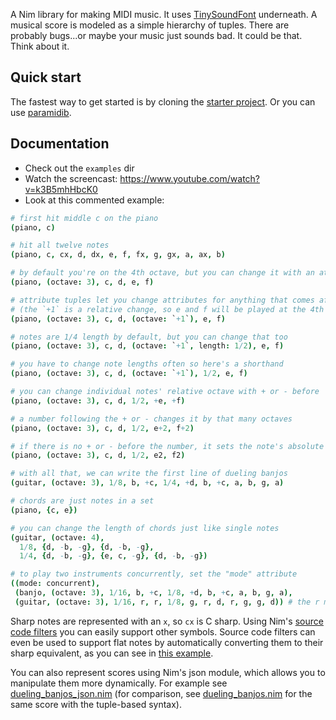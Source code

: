A Nim library for making MIDI music. It uses [TinySoundFont](https://github.com/schellingb/TinySoundFont) underneath. A musical score is modeled as a simple hierarchy of tuples. There are probably bugs...or maybe your music just sounds bad. It could be that. Think about it.

## Quick start

The fastest way to get started is by cloning the [starter project](https://github.com/paranim/paramidi_starter).
Or you can use [paramidib](https://pietroppeter.github.io/paramidib/).

## Documentation

* Check out the `examples` dir
* Watch the screencast: https://www.youtube.com/watch?v=k3B5mhHbcK0
* Look at this commented example:

```nim
# first hit middle c on the piano
(piano, c)

# hit all twelve notes
(piano, c, cx, d, dx, e, f, fx, g, gx, a, ax, b)

# by default you're on the 4th octave, but you can change it with an attribute tuple
(piano, (octave: 3), c, d, e, f)

# attribute tuples let you change attributes for anything that comes after it
# (the `+1` is a relative change, so e and f will be played at the 4th octave)
(piano, (octave: 3), c, d, (octave: `+1`), e, f)

# notes are 1/4 length by default, but you can change that too
(piano, (octave: 3), c, d, (octave: `+1`, length: 1/2), e, f)

# you have to change note lengths often so here's a shorthand
(piano, (octave: 3), c, d, (octave: `+1`), 1/2, e, f)

# you can change individual notes' relative octave with + or - before
(piano, (octave: 3), c, d, 1/2, +e, +f)

# a number following the + or - changes it by that many octaves
(piano, (octave: 3), c, d, 1/2, e+2, f+2)

# if there is no + or - before the number, it sets the note's absolute octave
(piano, (octave: 3), c, d, 1/2, e2, f2)

# with all that, we can write the first line of dueling banjos
(guitar, (octave: 3), 1/8, b, +c, 1/4, +d, b, +c, a, b, g, a)

# chords are just notes in a set
(piano, {c, e})

# you can change the length of chords just like single notes
(guitar, (octave: 4),
  1/8, {d, -b, -g}, {d, -b, -g},
  1/4, {d, -b, -g}, {e, c, -g}, {d, -b, -g})

# to play two instruments concurrently, set the "mode" attribute
((mode: concurrent),
 (banjo, (octave: 3), 1/16, b, +c, 1/8, +d, b, +c, a, b, g, a),
 (guitar, (octave: 3), 1/16, r, r, 1/8, g, r, d, r, g, g, d)) # the r means rest
```

Sharp notes are represented with an `x`, so `cx` is C sharp. Using Nim's [source code filters](https://nim-lang.org/docs/filters.html) you can easily support other symbols. Source code filters can even be used to support flat notes by automatically converting them to their sharp equivalent, as you can see in [this example](tests/test2.nim).

You can also represent scores using Nim's json module, which allows you to manipulate them more dynamically. For example see [dueling_banjos_json.nim](https://github.com/paranim/paramidi/blob/master/tests/dueling_banjos_json.nim) (for comparison, see [dueling_banjos.nim](https://github.com/paranim/paramidi/blob/master/tests/dueling_banjos.nim) for the same score with the tuple-based syntax).
